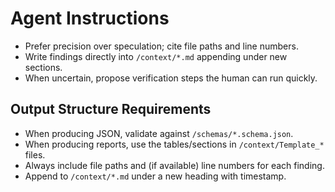 # Agent Instructions

- Prefer precision over speculation; cite file paths and line numbers.
- Write findings directly into `/context/*.md` appending under new sections.
- When uncertain, propose verification steps the human can run quickly.


## Output Structure Requirements
- When producing JSON, validate against `/schemas/*.schema.json`.
- When producing reports, use the tables/sections in `/context/Template_*` files.
- Always include file paths and (if available) line numbers for each finding.
- Append to `/context/*.md` under a new heading with timestamp.
